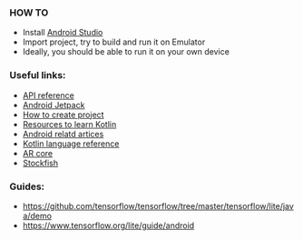 






























### HOW TO

- Install [Android Studio](https://developer.android.com/studio/)
- Import project, try to build and run it on Emulator
- Ideally, you should be able to run it on your own device


### Useful links:

- [API reference](https://developer.android.com/reference/)
- [Android Jetpack](https://developer.android.com/jetpack)
- [How to create project](https://developer.android.com/studio/projects/create-project)
- [Resources to learn Kotlin](https://developer.android.com/kotlin/resources)
- [Android relatd artices](https://medium.com/androiddevelopers/tagged/kotlin)
- [Kotlin language reference](https://kotlinlang.org/docs/reference/)
- [AR core](https://developers.google.com/ar/discover/)
- [Stockfish](https://stockfishchess.org/)

### Guides:

- https://github.com/tensorflow/tensorflow/tree/master/tensorflow/lite/java/demo
- https://www.tensorflow.org/lite/guide/android
